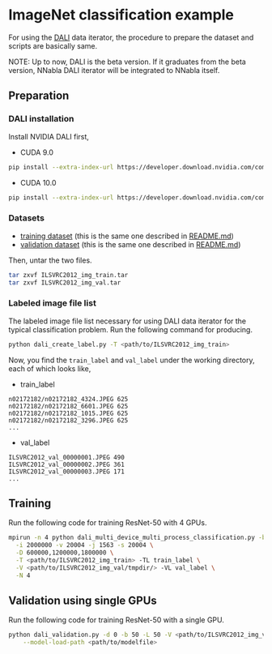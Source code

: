 # ImageNet classification example

For using the [DALI](https://docs.nvidia.com/deeplearning/sdk/dali-developer-guide/docs/index.html) data iterator, the procedure to prepare the dataset and scripts are basically same.

NOTE: Up to now, DALI is the beta version. If it graduates from the beta version, NNabla DALI iterator will be integrated to NNabla itself.


## Preparation

### DALI installation


Install NVIDIA DALI first, 

- CUDA 9.0
```bash
pip install --extra-index-url https://developer.download.nvidia.com/compute/redist/cuda/9.0 nvidia-dali
```

- CUDA 10.0
```bash
pip install --extra-index-url https://developer.download.nvidia.com/compute/redist/cuda/10.0 nvidia-dali
```


### Datasets

* [training dataset](http://www.image-net.org/challenges/LSVRC/2012/nnoupb/ILSVRC2012_img_train.tar) (this is the same one described in [README.md](./README.md))
* [validation dataset](http://www.image-net.org/challenges/LSVRC/2012/nnoupb/ILSVRC2012_img_val.tar) (this is the same one described in [README.md](./README.md))

Then, untar the two files.

```bash
tar zxvf ILSVRC2012_img_train.tar
tar zxvf ILSVRC2012_img_val.tar
```


### Labeled image file list

The labeled image file list necessary for using DALI data iterator for the typical classification problem. Run the following command for producing.

```bash
python dali_create_label.py -T <path/to/ILSVRC2012_img_train>
```

Now, you find the `train_label` and `val_label` under the working directory, each of which looks like, 

- train_label
```
n02172182/n02172182_4324.JPEG 625
n02172182/n02172182_6601.JPEG 625
n02172182/n02172182_1015.JPEG 625
n02172182/n02172182_3296.JPEG 625
...
```

- val_label
```
ILSVRC2012_val_00000001.JPEG 490
ILSVRC2012_val_00000002.JPEG 361
ILSVRC2012_val_00000003.JPEG 171
...
```

## Training

Run the following code for training ResNet-50 with 4 GPUs.


```bash
mpirun -n 4 python dali_multi_device_multi_process_classification.py -b 32 -a 2 -L 50 -l 0.1 \
  -i 2000000 -v 20004 -j 1563 -s 20004 \
  -D 600000,1200000,1800000 \
  -T <path/to/ILSVRC2012_img_train> -TL train_label \
  -V <path/to/ILSVRC2012_img_val/tmpdir/> -VL val_label \
  -N 4
```


## Validation using single GPUs

Run the following code for training ResNet-50 with a single GPU.

```bash
python dali_validation.py -d 0 -b 50 -L 50 -V <path/to/ILSVRC2012_img_val/tmpdir/> -VL val_label \
    --model-load-path <path/to/modelfile>
```








